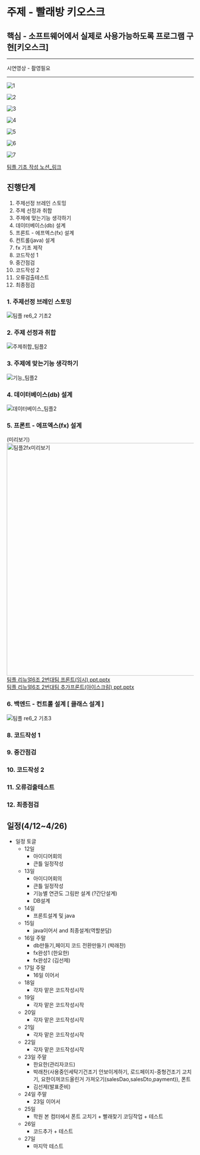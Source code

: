 
# 주제 - 빨래방 키오스크

## 핵심 - 소프트웨어에서 실제로 사용가능하도록 프로그램 구현[키오스크]  
  
-------
시연영상 - 촬영필요  
  
-------  
  
   
![1](https://user-images.githubusercontent.com/100547978/180419125-984b69bb-26fa-4586-b441-b2146417997b.png)  
  
![2](https://user-images.githubusercontent.com/100547978/180419135-d12c44a2-51f2-4a03-9aed-e3dbb01bd2d0.png)  
  
![3](https://user-images.githubusercontent.com/100547978/180419146-8fd3e921-0a13-42b9-9737-37880b7c28ae.png)  
  
![4](https://user-images.githubusercontent.com/100547978/180419156-129e549a-ef7a-4932-9375-ea70e7c3ddc8.png)  
  
![5](https://user-images.githubusercontent.com/100547978/180419164-71d9a1d0-903e-45eb-9edb-bf983e31a062.png)  
  
![6](https://user-images.githubusercontent.com/100547978/180419173-649f292b-0b21-41a9-913e-dc7f17798358.png)  
  
![7](https://user-images.githubusercontent.com/100547978/180419180-99d96f4f-d52c-483e-b573-9fec1368a800.png)  
  
  
[팀플 기초 작성 노션_링크](https://www.notion.so/65eba034e61c4cfabff76e16270f2340)  

## 진행단계
1. 주제선정 브레인 스토밍
2. 주제 선정과 취합
3. 주제에 맞는기능 생각하기
4. 데이터베이스(db) 설계
5. 프론트 - 에프엑스(fx) 설계
6. 컨트롤(java) 설계
7. fx 기초 제작
8. 코드작성 1
9. 중간점검
10. 코드작성 2
11. 오류검출테스트
12. 최종점검
  
  
### 1. 주제선정 브레인 스토밍
![팀플 re6_2 기초2](https://user-images.githubusercontent.com/100547978/163544146-cf73d27e-3582-48d8-ad2c-a472da80c302.jpg)


### 2. 주제 선정과 취합
![주제취합_팀플2](https://user-images.githubusercontent.com/100547978/163682811-3e111f54-ae4b-48e9-ad9f-215bb027a973.jpg)


### 3. 주제에 맞는기능 생각하기
![기능_팀플2](https://user-images.githubusercontent.com/100547978/163683284-0c415f47-6900-44c8-9a94-23c2d8317455.jpg)


### 4. 데이터베이스(db) 설계
![데이터베이스_팀플2](https://user-images.githubusercontent.com/100547978/163682299-dde5920d-b7f7-4e51-ba93-2e5797574cda.jpg)


### 5. 프론트 - 에프엑스(fx) 설계  
(미리보기)  
<img width="626" alt="팀플2fx미리보기" src="https://user-images.githubusercontent.com/100547978/163683357-89742614-3968-4825-885f-fb3858c4d443.png">  
[팀플 리뉴얼6조 2번대팀 프론트(임시) ppt.pptx](https://github.com/ParkRaechan/renual6_2/files/8500218/6.2.ppt.pptx)  
[팀플 리뉴얼6조 2번대팀 추가프론트(아이스크림) ppt.pptx](https://github.com/ParkRaechan/renual6_2/files/8500224/6.2.ppt.pptx)  


### 6. 백엔드 - 컨트롤 설계 [ 클래스 설계 ]
![팀플 re6_2 기초3](https://user-images.githubusercontent.com/100547978/163554358-8019bdb4-8ba5-4a4d-97d8-7867b323ac97.jpg)




### 8. 코드작성 1
### 9. 중간점검
### 10. 코드작성 2
### 11. 오류검출테스트
### 12. 최종점검







## 일정(4/12~4/26)

- 일정 토글
    - 12일
        - 아이디어회의
        - 큰틀 일정작성
    - 13일
        - 아이디어회의
        - 큰틀 일정작성
        - 기능별 연관도 그림판 설계 (?간단설계)
        - DB설계
    - 14일
        - 프론트설계 및 java
    - 15일
        - java이어서 and 최종설계(역할분담)
    - 16일 주말
        - db만들기,페이지 코드 전환만들기 (박래찬)
        - fx완성1 (한요한)
        - fx완성2 (김선제)
    - 17일 주말
        - 16일 이어서
    - 18일
        - 각자 맡은 코드작성시작
    - 19일
        - 각자 맡은 코드작성시작
    - 20일
        - 각자 맡은 코드작성시작
    - 21일
        - 각자 맡은 코드작성시작
    - 22일
        - 각자 맡은 코드작성시작
    - 23일 주말
        - 한요한(관리자코드)
        - 박래찬(사용중인세탁기건조기 안보이게하기,    로드페이지-중형건조기 고치기,    요한이꺼코드올린거 가져오기(salesDao,salesDto,payment)),     폰트
        - 김선제(발표준비)
    - 24일 주말
        - 23일 이어서
    - 25일
        - 학원 본 컴터에서 폰트 고치기  +  빨래찾기 코딩작업  +  테스트
    - 26일
        - 코드추가 + 테스트
    - 27일
        - 마지막 테스트
        
